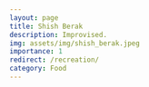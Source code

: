```yaml
---
layout: page
title: Shish Berak
description: Improvised.
img: assets/img/shish_berak.jpeg
importance: 1
redirect: /recreation/
category: Food
---
```

